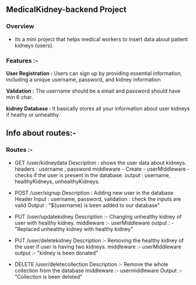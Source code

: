 ## MedicalKidney-backend Project 

### Overview
- Its a mini project that helps medical workers to insert data about patient kidneys (users).
### Features :-
**User Registration :** Users can sign up by providing essential information, including a unique username, password, and kidney information

**Validation :** The username should be a email and password should have min 6 char.

**kidney Database :** It basically stores all your information about user kidneys if heathy or unhealthy.
## Info about routes:-
### Routes :-

- GET /user/kidneydata
	Description : shows the user data about kidneys.
	headers : username , password
	middleware - Create - userMiddleware - checks if the user is present in the database. 
	output : username, healthyKidneys, unhealthyKidneys.

- POST /user/signup 
	Description : Adding new user in the database
	Header Input : username, password,
	validation : check the inputs are valid
	Output : "${username} is been added to our database"

- PUT /user/updatekidney
	Description :- Changing unhealthy kidney of user with healthy kidney.
	middleware :- userMiddleware
	output : - "Replaced unhealthy kidney with healthy kidney"

- PUT /user/deletekidney
	Description :- Removing the healthy kidney of the user if user is having two kidneys.
	middleware :- userMiddleware
	output :- "kidney is been donated"

- DELETE /user/deletecollection
	Description :- Remove the whole collection from the database
	middleware :- usermiddleware
	Output :- "Collection is been deleted"
	
